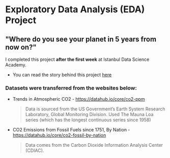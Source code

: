 # Exploratory Data Analysis (EDA) Project
## "Where do you see your planet in 5 years from now on?"
I completed this project **after the first week** at Istanbul Data Science Academy.
* You can read the story behind this project [here](https://medium.com/@yagmurbali/dunyamizi-bes-yil-sonra-nerede-goruyorsunuz-4e853f06b79c)

### Datasets were transferred from the websites below:
* Trends in Atmospheric CO2 - https://datahub.io/core/co2-ppm
  > Data is sourced from the US Government’s Earth System Research Laboratory, Global Monitoring Division. 
  Used The Mauna Loa series (which has the longest continuous series since 1958)
* CO2 Emissions from Fossil Fuels since 1751, By Nation - https://datahub.io/core/co2-fossil-by-nation
  > Data comes from the Carbon Dioxide Information Analysis Center (CDIAC).
